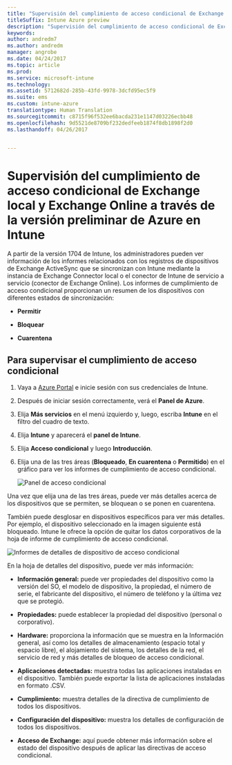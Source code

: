 ```yaml
---
title: "Supervisión del cumplimiento de acceso condicional de Exchange local y Exchange Online"
titleSuffix: Intune Azure preview
description: "Supervisión del cumplimiento de acceso condicional de Exchange local y Exchange Online a través de Azure Portal en Intune"
keywords: 
author: andredm7
ms.author: andredm
manager: angrobe
ms.date: 04/24/2017
ms.topic: article
ms.prod: 
ms.service: microsoft-intune
ms.technology: 
ms.assetid: 5712682d-285b-43fd-9978-3dcfd95ec5f9
ms.suite: ems
ms.custom: intune-azure
translationtype: Human Translation
ms.sourcegitcommit: c8715f96f532ee6bacda231e1147d03226ecbb48
ms.openlocfilehash: 9d5521de8709bf232dedfeeb1874f8db1898f2d0
ms.lasthandoff: 04/26/2017


---
```


# <a name="monitor-conditional-access-compliance-for-on-premises-exchange-and-exchange-online-in-intune-azure-preview"></a>Supervisión del cumplimiento de acceso condicional de Exchange local y Exchange Online a través de la versión preliminar de Azure en Intune

A partir de la versión 1704 de Intune, los administradores pueden ver información de los informes relacionados con los registros de dispositivos de Exchange ActiveSync que se sincronizan con Intune mediante la instancia de Exchange Connector local o el conector de Intune de servicio a servicio (conector de Exchange Online). Los informes de cumplimiento de acceso condicional proporcionan un resumen de los dispositivos con diferentes estados de sincronización:

-   **Permitir**

-   **Bloquear**

-   **Cuarentena**

## <a name="to-monitor-conditional-access-compliance"></a>Para supervisar el cumplimiento de acceso condicional

1.  Vaya a [Azure Portal](https://portal.azure.com/) e inicie sesión con sus credenciales de Intune.

2.  Después de iniciar sesión correctamente, verá el **Panel de Azure**.

3.  Elija **Más servicios** en el menú izquierdo y, luego, escriba **Intune** en el filtro del cuadro de texto.

4.  Elija **Intune** y aparecerá el **panel de Intune**.

5.  Elija **Acceso condicional** y luego **Introducción**.

6.  Elija una de las tres áreas (**Bloqueado**, **En cuarentena** o **Permitido**) en el gráfico para ver los informes de cumplimiento de acceso condicional.

    ![Panel de acceso condicional](../media/CA-reporting-intune-1.png)

Una vez que elija una de las tres áreas, puede ver más detalles acerca de los dispositivos que se permiten, se bloquean o se ponen en cuarentena.

También puede desglosar en dispositivos específicos para ver más detalles. Por ejemplo, el dispositivo seleccionado en la imagen siguiente está bloqueado. Intune le ofrece la opción de quitar los datos corporativos de la hoja de informe de cumplimiento de acceso condicional.

![Informes de detalles de dispositivo de acceso condicional](../media/CA-reporting-intune-3.png)

En la hoja de detalles del dispositivo, puede ver más información:

-   **Información general:** puede ver propiedades del dispositivo como la versión del SO, el modelo de dispositivo, la propiedad, el número de serie, el fabricante del dispositivo, el número de teléfono y la última vez que se protegió.

-   **Propiedades:** puede establecer la propiedad del dispositivo (personal o corporativo).

-   **Hardware:** proporciona la información que se muestra en la Información general, así como los detalles de almacenamiento (espacio total y espacio libre), el alojamiento del sistema, los detalles de la red, el servicio de red y más detalles de bloqueo de acceso condicional.

-   **Aplicaciones detectadas:** muestra todas las aplicaciones instaladas en el dispositivo. También puede exportar la lista de aplicaciones instaladas en formato .CSV.

-   **Cumplimiento:** muestra detalles de la directiva de cumplimiento de todos los dispositivos.

-   **Configuración del dispositivo:** muestra los detalles de configuración de todos los dispositivos.

-   **Acceso de Exchange:** aquí puede obtener más información sobre el estado del dispositivo después de aplicar las directivas de acceso condicional.

